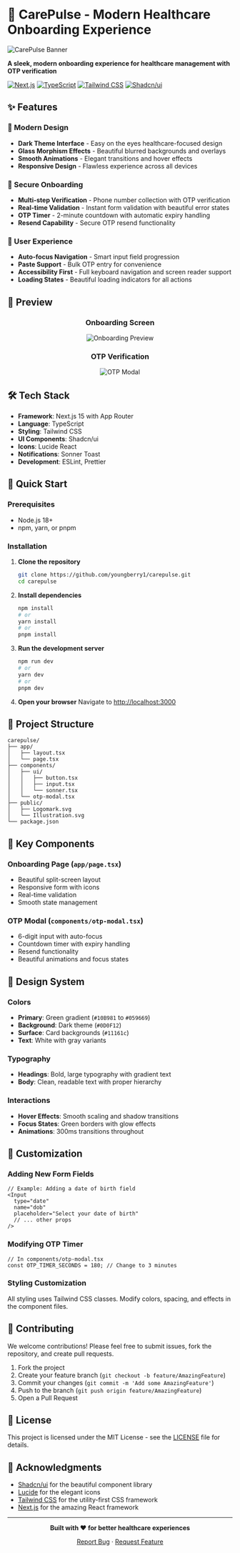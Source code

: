 # 🏥 CarePulse - Modern Healthcare Onboarding Experience

![CarePulse Banner](/src/app/carepulse.png )

**A sleek, modern onboarding experience for healthcare management with OTP verification**

[![Next.js](https://img.shields.io/badge/Next.js-15.0-black?style=for-the-badge&logo=next.js )](https://nextjs.org/ )
[![TypeScript](https://img.shields.io/badge/TypeScript-5.0-blue?style=for-the-badge&logo=typescript )](https://www.typescriptlang.org/ )
[![Tailwind CSS](https://img.shields.io/badge/Tailwind-CSS-38B2AC?style=for-the-badge&logo=tailwind-css )](https://tailwindcss.com/ )
[![Shadcn/ui](https://img.shields.io/badge/shadcn/ui-1.0-000000?style=for-the-badge )](https://ui.shadcn.com/ )

## ✨ Features

### 🎨 Modern Design

- **Dark Theme Interface** - Easy on the eyes healthcare-focused design
- **Glass Morphism Effects** - Beautiful blurred backgrounds and overlays
- **Smooth Animations** - Elegant transitions and hover effects
- **Responsive Design** - Flawless experience across all devices

### 🔐 Secure Onboarding

- **Multi-step Verification** - Phone number collection with OTP verification
- **Real-time Validation** - Instant form validation with beautiful error states
- **OTP Timer** - 2-minute countdown with automatic expiry handling
- **Resend Capability** - Secure OTP resend functionality

### 🚀 User Experience

- **Auto-focus Navigation** - Smart input field progression
- **Paste Support** - Bulk OTP entry for convenience
- **Accessibility First** - Full keyboard navigation and screen reader support
- **Loading States** - Beautiful loading indicators for all actions

## 🎥 Preview

<div align="center">

### Onboarding Screen

![Onboarding Preview](./public/assets/onboarding.png)

### OTP Verification

![OTP Modal](/public/assets/otp.png)

</div>

## 🛠 Tech Stack

- **Framework**: Next.js 15 with App Router
- **Language**: TypeScript
- **Styling**: Tailwind CSS
- **UI Components**: Shadcn/ui
- **Icons**: Lucide React
- **Notifications**: Sonner Toast
- **Development**: ESLint, Prettier

## 🚀 Quick Start

### Prerequisites

- Node.js 18+
- npm, yarn, or pnpm

### Installation

1. **Clone the repository**

   ```bash
   git clone https://github.com/youngberry1/carepulse.git
   cd carepulse
   ```

2. **Install dependencies**

   ```bash
   npm install
   # or
   yarn install
   # or
   pnpm install
   ```

3. **Run the development server**

   ```bash
   npm run dev
   # or
   yarn dev
   # or
   pnpm dev
   ```

4. **Open your browser**
   Navigate to [http://localhost:3000](http://localhost:3000)

## 📁 Project Structure

```plaintext
carepulse/
├── app/
│   ├── layout.tsx
│   └── page.tsx
├── components/
│   ├── ui/
│   │   ├── button.tsx
│   │   ├── input.tsx
│   │   └── sonner.tsx
│   └── otp-modal.tsx
├── public/
│   ├── Logomark.svg
│   └── Illustration.svg
└── package.json
```

## 🎯 Key Components

### Onboarding Page (`app/page.tsx`)

- Beautiful split-screen layout
- Responsive form with icons
- Real-time validation
- Smooth state management

### OTP Modal (`components/otp-modal.tsx`)

- 6-digit input with auto-focus
- Countdown timer with expiry handling
- Resend functionality
- Beautiful animations and focus states

## 🎨 Design System

### Colors

- **Primary**: Green gradient (`#10B981` to `#059669`)
- **Background**: Dark theme (`#0D0F12`)
- **Surface**: Card backgrounds (`#11161c`)
- **Text**: White with gray variants

### Typography

- **Headings**: Bold, large typography with gradient text
- **Body**: Clean, readable text with proper hierarchy

### Interactions

- **Hover Effects**: Smooth scaling and shadow transitions
- **Focus States**: Green borders with glow effects
- **Animations**: 300ms transitions throughout

## 🔧 Customization

### Adding New Form Fields

```tsx
// Example: Adding a date of birth field
<Input
  type="date"
  name="dob"
  placeholder="Select your date of birth"
  // ... other props
/>
```

### Modifying OTP Timer

```tsx
// In components/otp-modal.tsx
const OTP_TIMER_SECONDS = 180; // Change to 3 minutes
```

### Styling Customization

All styling uses Tailwind CSS classes. Modify colors, spacing, and effects in the component files.

## 🤝 Contributing

We welcome contributions! Please feel free to submit issues, fork the repository, and create pull requests.

1. Fork the project
2. Create your feature branch (`git checkout -b feature/AmazingFeature`)
3. Commit your changes (`git commit -m 'Add some AmazingFeature'`)
4. Push to the branch (`git push origin feature/AmazingFeature`)
5. Open a Pull Request

## 📝 License

This project is licensed under the MIT License - see the [LICENSE](LICENSE) file for details.

## 🙏 Acknowledgments

- [Shadcn/ui](https://ui.shadcn.com/ ) for the beautiful component library
- [Lucide](https://lucide.dev/ ) for the elegant icons
- [Tailwind CSS](https://tailwindcss.com/ ) for the utility-first CSS framework
- [Next.js](https://nextjs.org/ ) for the amazing React framework

---

<div align="center">

**Built with ❤️ for better healthcare experiences**

[Report Bug](https://github.com/youngberry1/carepulse/issues ) · [Request Feature](https://github.com/youngberry1/carepulse/issues )

</div>
